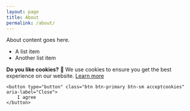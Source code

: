 ```yaml
---
layout: page
title: About
permalink: /about/
---
```

<link rel="stylesheet" href="https://cdn.jsdelivr.net/gh/Wruczek/Bootstrap-Cookie-Alert@gh-pages/cookiealert.css">
About content goes here.

* A list item
* Another list item

<!-- START Bootstrap-Cookie-Alert -->
<div class="alert text-center cookiealert" role="alert">
    <b>Do you like cookies?</b> &#x1F36A; We use cookies to ensure you get the best experience on our website. <a href="https://cookiesandyou.com/" target="_blank">Learn more</a>

    <button type="button" class="btn btn-primary btn-sm acceptcookies" aria-label="Close">
        I agree
    </button>
</div>
<!-- END Bootstrap-Cookie-Alert -->

<script src="https://cdn.jsdelivr.net/gh/Wruczek/Bootstrap-Cookie-Alert@gh-pages/cookiealert.js"></script>
